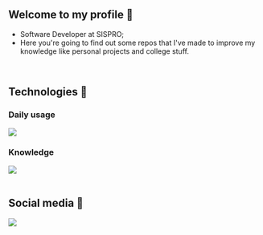 ## Welcome to my profile 👋

* Software Developer at SISPRO;
* Here you're going to find out some repos that I've made to improve my knowledge like personal projects and college stuff.


<div style="display: inline_block"><br>
  
  ## Technologies 🧰

  ### Daily usage
  <a href="https://skillicons.dev">
    <img src="https://skillicons.dev/icons?i=cs,dotnet,nodejs,angular,typescript,bootstrap" />
  </a>
  
  <br>
  
  ### Knowledge
  
  <a href="https://skillicons.dev">
    <img src="https://skillicons.dev/icons?i=mysql,git,sass" />
  </a>
</div>
 
 <br>
 
  ## Social media 📱
 
<div> 
  <a href="https://www.linkedin.com/in/evertonsc" target="_blank"><img src="https://img.shields.io/badge/-LinkedIn-%230077B5?style=for-the-badge&logo=linkedin&logoColor=white" target="_blank"></a> 
</div>
